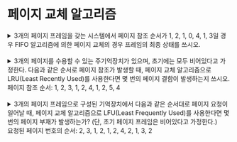 # 페이지 교체 알고리즘

<details>
<summary>3개의 페이지 프레임을 갖는 시스템에서 페이지 참조 순서가 1, 2, 1, 0, 4, 1, 3일 경우 FIFO 알고리즘에 의한 페이지 교체의 경우 프레임의 최종 상태를 쓰시오.</summary>
4 1 3
</details>
<br />
<details>
<summary>3개의 페이지를 수용할 수 있는 주기억장치가 있으며, 초기에는 모두 비어있다고 가정한다. 다음과 같은 순서로 페이지 참조가 발생할 때, 페이지 교체 알고리즘으로 LRU(Least Recently Used)를 사용한다면 몇 번의 페이지 결함이 발생하는지 쓰시오. <br />
페이지 참조 순서: 1, 2, 3, 1, 2, 4, 1, 2, 5, 4</summary>
6번

> **페이지 결함 횟수 쉽게 구하기**  
> 처음 프레임에 들어간 n개의 페이지 + x로 지운 횟수 = 결함 횟수

</details>
<br />
<details>
<summary>3개의 페이지 프레임으로 구성된 기억장치에서 다음과 같은 순서대로 페이지 요청이 일어날 때, 페이지 교체 알고리즘으로 LFU(Least Frequently Used)를 사용한다면 몇 번의 페이지 부재가 발생하는가? (단, 초기 페이지 프레임은 비어있다고 가정한다.) <br />
요청된 페이지 번호의 순서: 2, 3, 1, 2, 1, 2, 4, 2, 1, 3, 2</summary>
5번
> 페이지 부재 = 페이지가 새로 적재되는 것
</details>

<br />
